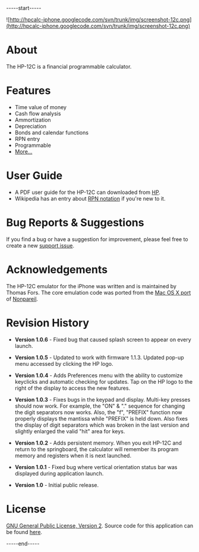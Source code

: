 -----start-----

![http://hpcalc-iphone.googlecode.com/svn/trunk/img/screenshot-12c.png](http://hpcalc-iphone.googlecode.com/svn/trunk/img/screenshot-12c.png)

# About #

The HP-12C is a financial programmable calculator.

# Features #

  * Time value of money
  * Cash flow analysis
  * Ammortization
  * Depreciation
  * Bonds and calendar functions
  * RPN entry
  * Programmable
  * [More...](http://www.hpmuseum.org/features/12cf.htm)

# User Guide #

  * A PDF user guide for the HP-12C can downloaded from [HP](http://h10032.www1.hp.com/ctg/Manual/c00363319.pdf).
  * Wikipedia has an entry about [RPN notation](http://en.wikipedia.org/wiki/Reverse_Polish_notation) if you're new to it.

# Bug Reports & Suggestions #

If you find a bug or have a suggestion for improvement, please feel free to create a new [support issue](http://code.google.com/p/hpcalc-iphone/issues/list).

# Acknowledgements #

The HP-12C emulator for the iPhone was written and is maintained by Thomas Fors.  The core emulation code was ported from the [Mac OS X port](http://homepage.mac.com/mba/nonpareil/) of [Nonpareil](http://nonpareil.brouhaha.com/).

# Revision History #

  * **Version 1.0.6** - Fixed bug that caused splash screen to appear on every launch.

  * **Version 1.0.5** - Updated to work with firmware 1.1.3.  Updated pop-up menu accessed by clicking the HP logo.

  * **Version 1.0.4** - Adds Preferences menu with the ability to customize keyclicks and automatic checking for updates.  Tap on the HP logo to the right of the display to access the new features.

  * **Version 1.0.3** - Fixes bugs in the keypad and display.  Multi-key presses should now work.  For example, the "ON" & "." sequence for changing the digit separators now works.  Also, the "f", "PREFIX" function now properly displays the mantissa while "PREFIX" is held down.  Also fixes the display of digit separators which was broken in the last version and slightly enlarged the valid "hit" area for keys.

  * **Version 1.0.2** - Adds persistent memory.  When you exit HP-12C and return to the springboard, the calculator will remember its program memory and registers when it is next launched.

  * **Version 1.0.1** - Fixed bug where vertical orientation status bar was displayed during application launch.

  * **Version 1.0** - Initial public release.

# License #

[GNU General Public License, Version 2](http://www.gnu.org/licenses/old-licenses/gpl-2.0.html).  Source code for this application can be found [here](http://hpcalc-iphone.googlecode.com/svn/trunk/).

-----end-----